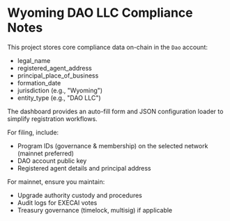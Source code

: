 # Wyoming DAO LLC Compliance Notes

This project stores core compliance data on-chain in the `Dao` account:
- legal_name
- registered_agent_address
- principal_place_of_business
- formation_date
- jurisdiction (e.g., "Wyoming")
- entity_type (e.g., "DAO LLC")

The dashboard provides an auto-fill form and JSON configuration loader to simplify registration workflows.

For filing, include:
- Program IDs (governance & membership) on the selected network (mainnet preferred)
- DAO account public key
- Registered agent details and principal address

For mainnet, ensure you maintain:
- Upgrade authority custody and procedures
- Audit logs for EXECAI votes
- Treasury governance (timelock, multisig) if applicable

